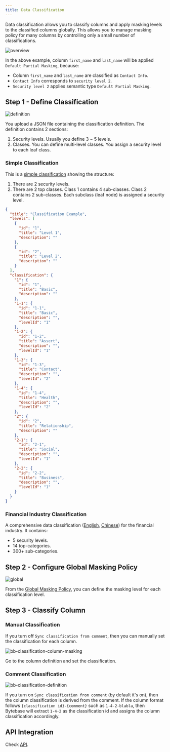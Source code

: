 ```yaml
---
title: Data Classification
---
```


Data classification allows you to classify columns and apply masking levels to the classified columns globally.
This allows you to manage masking policy for many columns by controlling only a small number of classifications.

![overview](/content/docs/security/data-classification/classification-overview.webp)

In the above example, column `first_name` and `last_name` will be applied `Default Partial Masking`, because:

- Column `first_name` and `last_name` are classified as `Contact Info`.
- `Contact Info` corresponds to `security level 2`.
- `Security level 2` applies semantic type `Default Partial Masking`.

## Step 1 - Define Classification

![definition](/content/docs/security/data-classification/bb-classification-definition.webp)

You upload a JSON file containing the classification definition. The definition contains 2 sections:

1. Security levels. Usually you define 3 ~ 5 levels.
2. Classes. You can define multi-level classes. You assign a security level to each leaf class.

### Simple Classification

This is a [simple classification](/content/docs/security/data-classification/classification-simple.json) showing the structure:

1. There are 2 security levels.
1. There are 2 top classes. Class 1 contains 4 sub-classes. Class 2 contains 2 sub-classes. Each subclass (leaf node) is assigned a security level.

```json
{
  "title": "Classification Example",
  "levels": [
    {
      "id": "1",
      "title": "Level 1",
      "description": ""
    },
    {
      "id": "2",
      "title": "Level 2",
      "description": ""
    }
  ],
  "classification": {
    "1": {
      "id": "1",
      "title": "Basic",
      "description": ""
    },
    "1-1": {
      "id": "1-1",
      "title": "Basic",
      "description": "",
      "levelId": "1"
    },
    "1-2": {
      "id": "1-2",
      "title": "Assert",
      "description": "",
      "levelId": "1"
    },
    "1-3": {
      "id": "1-3",
      "title": "Contact",
      "description": "",
      "levelId": "2"
    },
    "1-4": {
      "id": "1-4",
      "title": "Health",
      "description": "",
      "levelId": "2"
    },
    "2": {
      "id": "2",
      "title": "Relationship",
      "description": ""
    },
    "2-1": {
      "id": "2-1",
      "title": "Social",
      "description": "",
      "levelId": "1"
    },
    "2-2": {
      "id": "2-2",
      "title": "Business",
      "description": "",
      "levelId": "1"
    }
  }
}
```

### Financial Industry Classification

A comprehensive data classification ([English](/content/docs/security/data-classification/classification-financial-industry-en.json), [Chinese](/content/docs/security/data-classification/classification-financial-industry-zh.json)) for the financial industry. It contains:

- 5 security levels.
- 14 top-categories.
- 300+ sub-categories.

## Step 2 - Configure Global Masking Policy

![global](/content/docs/security/data-classification/bb-classification-global-masking.webp)

From the [Global Masking Policy](../global-masking-rule), you can define the masking level for each classification level.

## Step 3 - Classify Column

### Manual Classification

If you turn off `Sync classification from comment`, then you can manually set the classification for each column.

![bb-classification-column-masking](/content/docs/security/data-classification/bb-classification-column-masking.webp)

Go to the column definition and set the classification.

### Comment Classification

![bb-classification-definition](/content/docs/security/data-classification/bb-classification-definition.webp)

If you turn on `Sync classification from comment` (by default it's on), then the column classification is derived from the comment.
If the column format follows `{classification id}-{comment}` such as `1-4-2-blabla`, then Bytebase will extract
`1-4-2` as the classification id and assigns the column classification accordingly.

## API Integration

Check [API](/docs/api/data-classification/).
